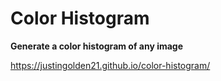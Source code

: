# Color Histogram

**Generate a color histogram of any image**

https://justingolden21.github.io/color-histogram/
